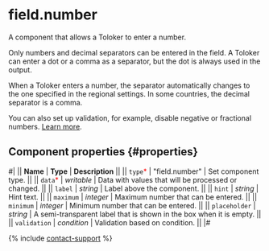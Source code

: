 # field.number

A component that allows a Toloker to enter a number.

Only numbers and decimal separators can be entered in the field. A Toloker can enter a dot or a comma as a separator, but the dot is always used in the output.

When a Toloker enters a number, the separator automatically changes to the one specified in the regional settings. In some countries, the decimal separator is a comma.

You can also set up validation, for example, disable negative or fractional numbers. [Learn more](../operations/components-for-numbers.md).

## Component properties {#properties}

#|
|| **Name** | **Type** | **Description** ||
|| `type`<span style="color: red">\*</span> | "field.number" | Set component type. ||
|| `data`<span style="color: red">\*</span> | _writable_ | Data with values that will be processed or changed. ||
|| `label` | _string_ | Label above the component. ||
|| `hint` | _string_ | Hint text. ||
|| `maximum` | _integer_ | Maximum number that can be entered. ||
|| `minimum` | _integer_ | Minimum number that can be entered. ||
|| `placeholder` | _string_ | A semi-transparent label that is shown in the box when it is empty. ||
|| `validation` | _condition_ | Validation based on condition. ||
|#

{% include [contact-support](../_includes/contact-support.md) %}
